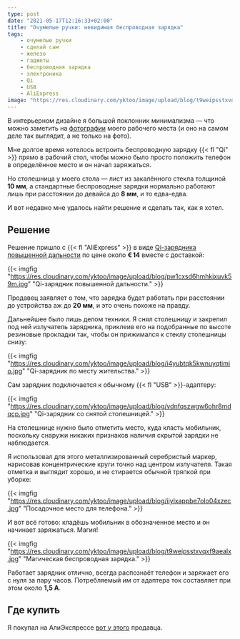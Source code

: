 ```yaml
---
type: post
date: "2021-05-17T12:16:33+02:00"
title: "Очумелые ручки: невидимая беспроводная зарядка"
tags:
    - очумелые ручки
    - сделай сам
    - железо
    - гаджеты
    - беспроводная зарядка
    - электроника
    - Qi
    - USB
    - AliExpress
image: "https://res.cloudinary.com/yktoo/image/upload/blog/t9weipsstxvqxf9aealx.jpg"
---
```


В интерьерном дизайне я большой поклонник минимализма — что можно заметить на [фотографии](0765#%D0%BB%D0%BE%D0%BA%D0%B4%D0%B0%D1%83%D0%BD-%D0%B8-%D1%80%D0%B0%D0%B1%D0%BE%D1%82%D0%B0-%D0%B8%D0%B7-%D0%B4%D0%BE%D0%BC%D0%B0) моего рабочего места (и оно на самом деле так выглядит, а не только на фото).

Мне долгое время хотелось встроить беспроводную зарядку {{< fl "Qi" >}} прямо в рабочий стол, чтобы можно было просто положить телефон в определённое место и он начал заряжаться.

Но столешница у моего стола — лист из закалённого стекла толщиной **10 мм**, а стандартные беспроводные зарядки нормально работают лишь при расстоянии до девайса до **8 мм**, и то едва-едва.

И вот недавно мне удалось найти решение и сделать так, как я хотел.

<!--more-->

## Решение

Решение пришло с {{< fl "AliExpress" >}} в виде [Qi-зарядника повышенной дальности](https://www.aliexpress.com/item/1005001530537959.html) по цене около **€ 14** вместе с доставкой:

{{< imgfig "https://res.cloudinary.com/yktoo/image/upload/blog/pw1cxsd6hmhkjxuvk59m.jpg" "Qi-зарядник повышенной дальности." >}}

Продавец заявляет о том, что зарядка будет работать при расстоянии до устройства аж до **20 мм**, и это очень похоже на правду.

Дальнейшее было лишь делом техники. Я снял столешницу и закрепил под ней излучатель зарядника, приклеив его на подобранные по высоте резиновые прокладки так, чтобы он прижимался к стеклу столешницы снизу:

{{< imgfig "https://res.cloudinary.com/yktoo/image/upload/blog/i4yubtqk5kwnuyqtimio.jpg" "Qi-зарядник по месту жительства." >}}

Сам зарядник подключается к обычному {{< fl "USB" >}}-адаптеру:

{{< imgfig "https://res.cloudinary.com/yktoo/image/upload/blog/vdnfqszwgw6ohr8mdqcp.jpg" "Qi-зарядник со снятой столешницей." >}}

На столешнице нужно было отметить место, куда класть мобильник, поскольку снаружи никаких признаков наличия скрытой зарядки не наблюдается.

Я использовал для этого металлизированный серебристый маркер, нарисовав концентрические круги точно над центром излучателя. Такая отметка и выглядит хорошо, и не стирается обычной тряпкой при уборке:

{{< imgfig "https://res.cloudinary.com/yktoo/image/upload/blog/iiylxappbe7olo04xzec.jpg" "Посадочное место для телефона." >}}

И вот всё готово: кладёшь мобильник в обозначенное место и он начинает заряжаться. Магия!

{{< imgfig "https://res.cloudinary.com/yktoo/image/upload/blog/t9weipsstxvqxf9aealx.jpg" "Магическая беспроводная зарядка." >}}

Работает зарядник отлично, всегда распознаёт телефон и заряжает его с нуля за пару часов. Потребляемый им от адаптера ток составляет при этом около **1,5 А**.

## Где купить

Я покупал на АлиЭкспрессе [вот у этого](https://www.aliexpress.com/item/1005001530537959.html) продавца.
